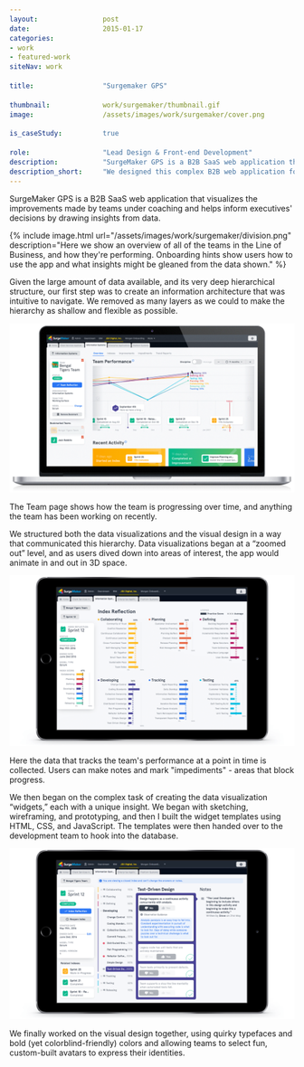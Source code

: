 ```yaml
---
layout:                post
date:                  2015-01-17
categories:    
- work
- featured-work
siteNav: work

title:                 "Surgemaker GPS"

thumbnail:             work/surgemaker/thumbnail.gif
image:                 /assets/images/work/surgemaker/cover.png

is_caseStudy:          true

role:                  "Lead Design & Front-end Development"
description:           "SurgeMaker GPS is a B2B SaaS web application that visualizes the improvements made by teams under coaching and helps inform executives' decisions by drawing insights from data."
description_short:     "We designed this complex B2B web application for just $50,000."
---
```


SurgeMaker GPS is a B2B SaaS web application that visualizes the improvements made by teams under coaching and helps inform executives' decisions by drawing insights from data.

{% include image.html url="/assets/images/work/surgemaker/division.png" description="Here we show an overview of all of the teams in the Line of Business, and how they're performing. Onboarding hints show users how to use the app and what insights might be gleaned from the data shown." %}

<!-- ![Division Page][division]
<figcaption>Here we show an overview of all of the teams in the Line of Business, and how they're performing. Onboarding hints show users how to use the app and what insights might be gleaned from the data shown.</figcaption> -->

Given the large amount of data available, and its very deep hierarchical structure, our first step was to create an information architecture that was intuitive to navigate. We removed as many layers as we could to make the hierarchy as shallow and flexible as possible. 

![Team Page][team]
<figcaption>The Team page shows how the team is progressing over time, and anything the team has been working on recently.</figcaption>

We structured both the data visualizations and the visual design in a way that communicated this hierarchy. Data visualizations began at a “zoomed out” level, and as users dived down into areas of interest, the app would animate in and out in 3D space.

![iPad][ipad-1]
<figcaption>Here the data that tracks the team's performance at a point in time is collected. Users can make notes and mark "impediments" - areas that block progress.</figcaption>

We then began on the complex task of creating the data visualization “widgets,” each with a unique insight. We began with sketching, wireframing, and prototyping, and then I built the widget templates using HTML, CSS, and JavaScript. The templates were then handed over to the development team to hook into the database.

![iPad][ipad-2]

We finally worked on the visual design together, using quirky typefaces and bold (yet colorblind-friendly) colors and allowing teams to select fun, custom-built avatars to express their identities.

[division]: /assets/images/work/surgemaker/division.png
[team]: /assets/images/work/surgemaker/team.gif
[ipad-1]: /assets/images/work/surgemaker/ipad-1.png
[ipad-2]: /assets/images/work/surgemaker/ipad-2.png